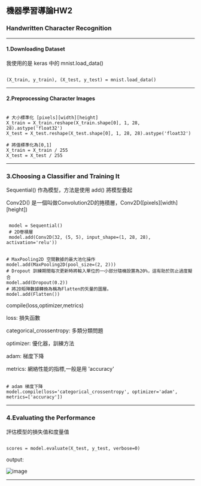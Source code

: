 ## 機器學習導論HW2
### Handwritten Character Recognition 

----------------------
#### 1.Downloading Dataset

我使用的是 keras 中的 mnist.load_data()

<pre><code>
(X_train, y_train), (X_test, y_test) = mnist.load_data()
</code></pre>
----------------------
#### 2.Preprocessing Character Images
<pre><code>
# 大小標準化 [pixels][width][height]
X_train = X_train.reshape(X_train.shape[0], 1, 28, 28).astype('float32')
X_test = X_test.reshape(X_test.shape[0], 1, 28, 28).astype('float32')

# 將值標準化為[0,1]
X_train = X_train / 255
X_test = X_test / 255
</code></pre>
----------------------
### 3.Choosing a Classifier and Training It
Sequential() 作為模型，方法是使用 add() 將模型疊起

Conv2D() 是一個叫做Convolution2D的捲積層，Conv2D([pixels][width][height])
<pre><code>
 model = Sequential()
 # 2D卷積層
 model.add(Conv2D(32, (5, 5), input_shape=(1, 28, 28), activation='relu'))
</code></pre>

<pre><code>
# MaxPooling2D 空間數據的最大池化操作
model.add(MaxPooling2D(pool_size=(2, 2)))
# Dropout 訓練期間每次更新時將輸入單位的一小部分隨機設置為20%，這有助於防止過度擬合
model.add(Dropout(0.2))
# 將2D矩陣數據轉換為稱為Flatten的矢量的圖層。
model.add(Flatten())
</code></pre>

compile(loss,optimizer,metrics)

loss: 損失函數

categorical_crossentropy: 多類分類問題

optimizer: 優化器，訓練方法

adam: 梯度下降

metrics: 網絡性能的指標,一般是用 'accuracy'

<pre><code>
# adam 梯度下降
model.compile(loss='categorical_crossentropy', optimizer='adam', metrics=['accuracy'])
</code></pre>
----------------------
### 4.Evaluating the Performance 

評估模型的損失值和度量值
<pre><code>
scores = model.evaluate(X_test, y_test, verbose=0)
</code></pre>

output:

![image](ML2018_Assignment2_410321156/output.PNG)

----------------------

